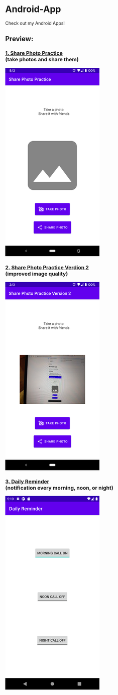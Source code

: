 # Android-App

Check out my Android Apps!

## Preview:
### [1. Share Photo Practice](https://github.com/randyshee/Android-App/tree/main/SharePhotoPractice) <br /> (take photos and share them)
<img src="https://github.com/randyshee/Android-App/blob/main/Image/SharePhotoPracticeImage/SharePhotoPracticeImage1.png" width="300"> 

### [2. Share Photo Practice Verdion 2](https://github.com/randyshee/Android-App/tree/main/SharePhotoPracticeVer2) <br /> (improved image quality)
<img src="https://github.com/randyshee/Android-App/blob/main/Image/SharePhotoPracticeVer2Image/SharePhotoPracticeVer2Image1.png" width="300"> 

### [3. Daily Reminder](https://github.com/randyshee/Android-App/tree/main/DailyReminder) <br /> (notification every morning, noon, or night)
<img src="https://github.com/randyshee/Android-App/blob/main/Image/DailyReminderImage/DailyReminderImage1.png" width="300"> 
